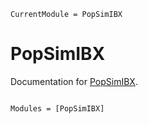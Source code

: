 ```@meta
CurrentModule = PopSimIBX
```

# PopSimIBX

Documentation for [PopSimIBX](https://github.com/ArndtLab/PopSimIBX.jl).

```@index
```

```@autodocs
Modules = [PopSimIBX]
```
